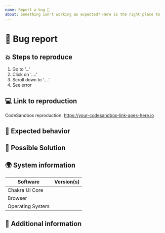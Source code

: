 ```yaml
---
name: Report a bug 🐛
about: Something isn't working as expected? Here is the right place to report.
---
```


<!---
Thanks for creating an issue 😄!

Please search open/closed issues before submitting. Someone
might have asked the same thing before 😉!

Please fill out all of the sections of this template marked as REQUIRED! We
ask for this information because we need it in order to understand your issue
and quickly diagnose it or provide a solution. Failure to provide the
required information will result in your issue being closed.

We're all volunteers here, so help us help you by taking the time to
accurately fill out this template. ❤️
-->

# 🐛 Bug report

<!-- REQUIRED: Provide a brief description of your bug below -->

## 💥 Steps to reproduce

<!-- REQUIRED -->

1. Go to '...'
2. Click on '....'
3. Scroll down to '....'
4. See error

## 💻 Link to reproduction

<!--
REQUIRED

Create a minimal reproduction in CodeSandbox.
-->

CodeSandbox reproduction: https://your-codesandbox-link-goes-here.io

## 🧐 Expected behavior

<!-- Explain what you expected to happen -->

## 🧭 Possible Solution

<!-- Not required, but feel free to suggest a possible solution below if you
have one in mind. -->

## 🌍 System information

<!-- REQUIRED -->

| Software         | Version(s) |
| ---------------- | ---------- |
| Chakra UI Core   |            |
| Browser          |            |
| Operating System |            |

## 📝 Additional information

<!-- Use this section to provide any additional information you might have,
like screenshots, notes, or links to ideas. -->
